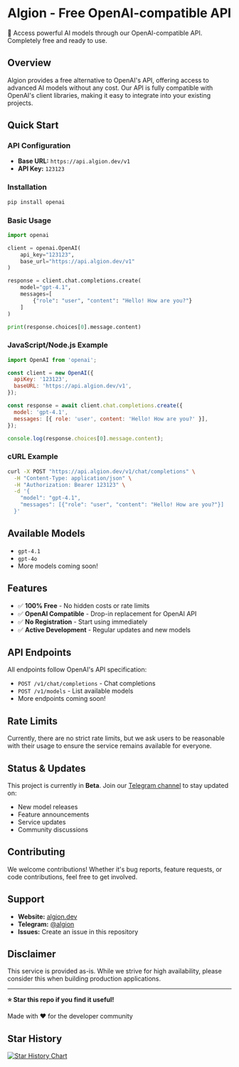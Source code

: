# Algion - Free OpenAI-compatible API

🚀 Access powerful AI models through our OpenAI-compatible API. Completely free and ready to use.

## Overview

Algion provides a free alternative to OpenAI's API, offering access to advanced AI models without any cost. Our API is fully compatible with OpenAI's client libraries, making it easy to integrate into your existing projects.

## Quick Start

### API Configuration
- **Base URL:** `https://api.algion.dev/v1`
- **API Key:** `123123`

### Installation

```bash
pip install openai
```

### Basic Usage

```python
import openai

client = openai.OpenAI(
    api_key="123123",
    base_url="https://api.algion.dev/v1"
)

response = client.chat.completions.create(
    model="gpt-4.1",
    messages=[
        {"role": "user", "content": "Hello! How are you?"}
    ]
)

print(response.choices[0].message.content)
```

### JavaScript/Node.js Example

```javascript
import OpenAI from 'openai';

const client = new OpenAI({
  apiKey: '123123',
  baseURL: 'https://api.algion.dev/v1',
});

const response = await client.chat.completions.create({
  model: 'gpt-4.1',
  messages: [{ role: 'user', content: 'Hello! How are you?' }],
});

console.log(response.choices[0].message.content);
```

### cURL Example

```bash
curl -X POST "https://api.algion.dev/v1/chat/completions" \
  -H "Content-Type: application/json" \
  -H "Authorization: Bearer 123123" \
  -d '{
    "model": "gpt-4.1",
    "messages": [{"role": "user", "content": "Hello! How are you?"}]
  }'
```

## Available Models

- `gpt-4.1`
- `gpt-4o`
- More models coming soon!

## Features

- ✅ **100% Free** - No hidden costs or rate limits
- ✅ **OpenAI Compatible** - Drop-in replacement for OpenAI API
- ✅ **No Registration** - Start using immediately
- ✅ **Active Development** - Regular updates and new models

## API Endpoints

All endpoints follow OpenAI's API specification:

- `POST /v1/chat/completions` - Chat completions
- `POST /v1/models` - List available models
- More endpoints coming soon!

## Rate Limits

Currently, there are no strict rate limits, but we ask users to be reasonable with their usage to ensure the service remains available for everyone.

## Status & Updates

This project is currently in **Beta**. Join our [Telegram channel](https://t.me/algion) to stay updated on:

- New model releases
- Feature announcements  
- Service updates
- Community discussions

## Contributing

We welcome contributions! Whether it's bug reports, feature requests, or code contributions, feel free to get involved.

## Support

- **Website:** [algion.dev](https://algion.dev)
- **Telegram:** [@algion](https://t.me/algion)
- **Issues:** Create an issue in this repository

## Disclaimer

This service is provided as-is. While we strive for high availability, please consider this when building production applications.

---

**⭐ Star this repo if you find it useful!**

Made with ❤️ for the developer community

## Star History

[![Star History Chart](https://api.star-history.com/svg?repos=Mr-Abood/FreeGPT&type=Date)](https://star-history.com/#Mr-Abood/FreeGPT&Date)
